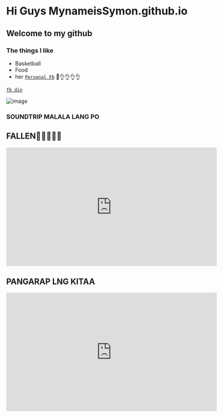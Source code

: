 # Hi Guys MynameisSymon.github.io
## Welcome to my github
### The things I like
- Basketball
- Food
- her
[`Personal Fb`](https://www.facebook.com/profile.php?id=100016667089129)
👀👌👌👌👌

[`fb din`](https://www.facebook.com/profile.php?id=100087106912217)

![image](https://user-images.githubusercontent.com/118153124/202375719-6d816733-0b34-43f1-90e6-37a15c1a16ab.png)


 ###  SOUNDTRIP MALALA LANG PO
 
## FALLEN🙈🙈🙈🙉🙊
<iframe width="560" height="315" src="https://www.youtube.com/embed/S3wytd6ZbXc" title="YouTube video player" frameborder="0" allow="accelerometer; autoplay; clipboard-write; encrypted-media; gyroscope; picture-in-picture" allowfullscreen></iframe>
  
 ##  PANGARAP LNG KITAA
  <iframe width="560" height="315" src="https://www.youtube.com/embed/0fa1E-X4DGo" title="YouTube video player" frameborder="0" allow="accelerometer; autoplay; clipboard-write; encrypted-media; gyroscope; picture-in-picture" allowfullscreen></iframe>
 

 
 
